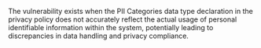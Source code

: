 The vulnerability exists when the PII Categories data type declaration in the privacy policy does not accurately reflect the actual usage of personal identifiable information within the system, potentially leading to discrepancies in data handling and privacy compliance.